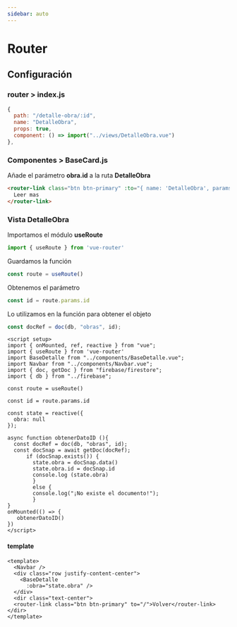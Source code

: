 ```yaml
---
sidebar: auto
---
```


# Router

## Configuración

### router > index.js
```js
{
  path: "/detalle-obra/:id",
  name: "DetalleObra",
  props: true,
  component: () => import("../views/DetalleObra.vue")
},
```
### Componentes > BaseCard.js

Añade el parámetro **obra.id** a la ruta **DetalleObra**

```html
<router-link class="btn btn-primary" :to="{ name: 'DetalleObra', params: { id: obra.id }}">
  Leer mas 
</router-link>
```

### Vista DetalleObra

Importamos el módulo **useRoute**

```js
import { useRoute } from 'vue-router'
```
Guardamos la función
```js
const route = useRoute()
```
Obtenemos el parámetro
```js
const id = route.params.id
```
Lo utilizamos en la función para obtener el objeto
```js
const docRef = doc(db, "obras", id);
```
```vue
<script setup>
import { onMounted, ref, reactive } from "vue";
import { useRoute } from 'vue-router'
import BaseDetalle from "../components/BaseDetalle.vue";
import Navbar from "../components/Navbar.vue";
import { doc, getDoc } from "firebase/firestore";
import { db } from "../firebase";

const route = useRoute()

const id = route.params.id

const state = reactive({
  obra: null
});

async function obtenerDatoID (){
  const docRef = doc(db, "obras", id);
  const docSnap = await getDoc(docRef);
      if (docSnap.exists()) {
        state.obra = docSnap.data()
        state.obra.id = docSnap.id
        console.log (state.obra)
        } 
        else {
        console.log("¡No existe el documento!");
        }
}
onMounted(() => {
   obtenerDatoID()
})
</script>
```
#### template

```vue
<template>
  <Navbar />
  <div class="row justify-content-center">
    <BaseDetalle 
      :obra="state.obra" />
  </div>
  <dir class="text-center">
  <router-link class="btn btn-primary" to="/">Volver</router-link></dir>
</template>
```
